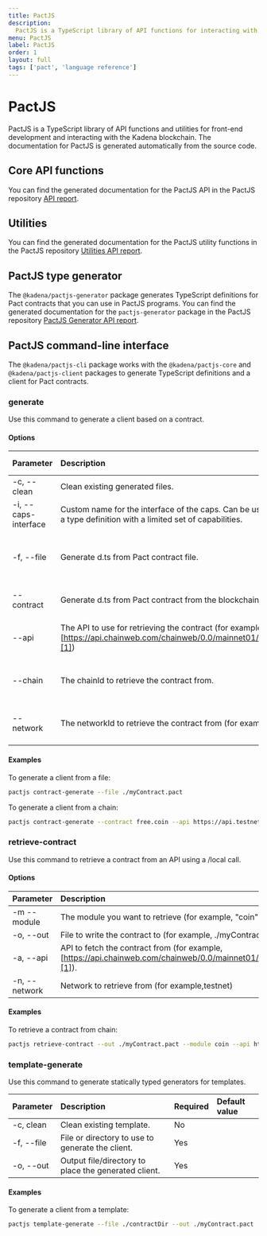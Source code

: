 ```yaml
---
title: PactJS
description:
  PactJS is a TypeScript library of API functions for interacting with the Kadena blockchain.
menu: PactJS
label: PactJS
order: 1
layout: full
tags: ['pact', 'language reference']
---
```


# PactJS

PactJS is a TypeScript library of API functions and utilities for front-end development and interacting with the Kadena blockchain.
The documentation for PactJS is generated automatically from the source code.

## Core API functions

You can find the generated documentation for the PactJS API in the PactJS repository [API report](https://github.com/kadena-community/kadena.js/blob/main/packages/libs/pactjs/etc/pactjs.api.md).

## Utilities

You can find the generated documentation for the PactJS utility functions in the PactJS repository [Utilities API report](https://github.com/kadena-community/kadena.js/blob/main/packages/libs/pactjs/etc/pactjs-utils.api.md).

## PactJS type generator

The `@kadena/pactjs-generator` package generates TypeScript definitions for Pact contracts that you can use in PactJS programs.
You can find the generated documentation for the `pactjs-generator` package in the PactJS repository [PactJS Generator API report](https://github.com/kadena-community/kadena.js/blob/main/packages/libs/pactjs-generator/etc/pactjs-generator.api.md).

## PactJS command-line interface

The `@kadena/pactjs-cli` package works with the `@kadena/pactjs-core` and `@kadena/pactjs-client` packages to generate TypeScript definitions and a client for Pact contracts.

### generate

Use this command to generate a client based on a contract.

#### Options

| **Parameter** | **Description** | **Required** | **Default value** |
| :------------- | :--------------- | :------------ | :----------------- |
| -c, --clean | Clean existing generated files. | No | |
| -i, --caps-interface | Custom name for the interface of the caps. Can be used to create a type definition with a limited set of capabilities. | No | |
| -f, --file | Generate d.ts from Pact contract file. | Required if --contract is omitted. | |
| --contract | Generate d.ts from Pact contract from the blockchain. | If --file is omitted | |
| --api | The API to use for retrieving the contract (for example, [https://api.chainweb.com/chainweb/0.0/mainnet01/chain/8/pact][1]) | When --contract is provided. | |
| --chain | The chainId to retrieve the contract from. | When --contract is provided. | 0 |
| --network | The networkId to retrieve the contract from (for example, testnet). | When --contract is provided. | mainnet |

#### Examples

To generate a client from a file:

```sh
pactjs contract-generate --file ./myContract.pact
```

To generate a client from a chain:

```sh
pactjs contract-generate --contract free.coin --api https://api.testnet.chainweb.com/chainweb/0.0/testnet04/chain/1/pact --chain 1 --network testnet
```

### retrieve-contract

Use this command to retrieve a contract from an API using a /local call.

#### Options

| **Parameter** | **Description** | **Required** | **Default value** |
| :------------- | :--------------- | :------------ | :----------------- |
| -m --module | The module you want to retrieve (for example, "coin"). | Yes | |
| -o, --out | File to write the contract to (for example, ./myContractpact). | Yes | |
| -a, --api | API to fetch the contract from (for example, [https://api.chainweb.com/chainweb/0.0/mainnet01/chain/8/pact][1]). | Yes | [https://api.chainweb.com][2] |
| -n, --network | Network to retrieve from (for example,testnet) | No | mainnet |

#### Examples

To retrieve a contract from chain:

```sh
pactjs retrieve-contract --out ./myContract.pact --module coin --api https://api.chainweb.com/chainweb/0.0/mainnet01/chain/8/pact
```

### template-generate

Use this command to generate statically typed generators for templates.

| **Parameter** | **Description** | **Required** | **Default value** |
| :------------- | :--------------- | :------------ | :------------- |
| -c, clean | Clean existing template. | No | |
| -f, --file | File or directory to use to generate the client. | Yes | |
| -o, --out | Output file/directory to place the generated client. | Yes | |

#### Examples

To generate a client from a template:

```sh
pactjs template-generate --file ./contractDir --out ./myContract.pact
```

[1]: https://api.chainweb.com/chainweb/0.0/mainnet01/chain/8/pact
[2]: https://api.chainweb.com
